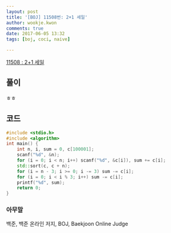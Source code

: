 ```yaml
---
layout: post
title: '[BOJ] 11508번: 2+1 세일'
author: wookje.kwon
comments: true
date: 2017-06-05 13:32
tags: [boj, coci, naive]

---
```


[11508 : 2+1 세일](https://www.acmicpc.net/problem/11508)

## 풀이

ㅎㅎ

## 코드

```cpp
#include <stdio.h>
#include <algorithm>
int main() {
	int n, i, sum = 0, c[100001];
	scanf("%d", &n);
	for (i = 0; i < n; i++) scanf("%d", &c[i]), sum += c[i];
	std::sort(c, c + n);
	for (i = n - 3; i >= 0; i -= 3) sum -= c[i];
	for (i = 0; i < i % 3; i++) sum -= c[i];
	printf("%d", sum);
	return 0;
}
```

### 아무말  
백준, 백준 온라인 저지, BOJ, Baekjoon Online Judge